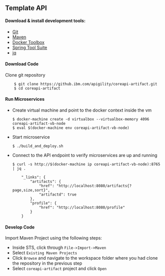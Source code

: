 ## Template API

#### Download & install development tools:
* [Git](https://git-scm.com/book/en/v2/Getting-Started-Installing-Git)
* [Maven](https://maven.apache.org/install.html)
* [Docker Toolbox](https://www.docker.com/templates/docker-toolbox)
* [Spring Tool Suite](https://spring.io/tools/sts)
* [jq](https://stedolan.github.io/jq/)

#### Download Code
Clone git repository

```
	$ git clone https://github.ibm.com/apigility/coreapi-artifact.git
	$ cd coreapi-artifact
```

#### Run Microservices

* Create virtual machine and point to the docker context inside the vm

	```
	$ docker-machine create -d virtualbox --virtualbox-memory 4096 coreapi-artifact-vb-node
	$ eval $(docker-machine env coreapi-artifact-vb-node)
	```

* Start microservice

	```
	$ ./build_and_deploy.sh
	```

* Connect to the API endpoint to verify microservices are up and running

	```
	$ curl -s http://$(docker-machine ip coreapi-artifact-vb-node):8765 | jq .
	```

	```
		"_links": {
			"artifacts": {
				"href": "http://localhost:8080/artifacts{?page,size,sort}",
				"artifactd": true
			},
			"profile": {
				"href": "http://localhost:8080/profile"
			}
		}
	```

#### Develop Code

Import Maven Project using the following steps:

* Inside STS, click through `File->Import->Maven`
* Select `Existing Maven Projects`
* Click `Browse` and navigate to the workspace folder where you had clone the repository in the previous step
* Select `coreapi-artifact` project and click `Open`
